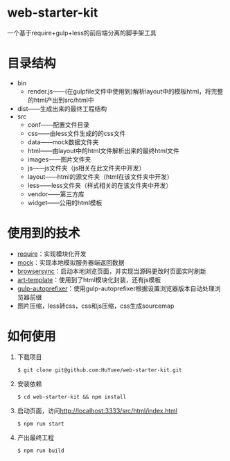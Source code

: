 # web-starter-kit
一个基于require+gulp+less的前后端分离的脚手架工具

# 目录结构

- bin
  - render.js——(在gulpfile文件中使用到)解析layout中的模板html，将完整的html产出到src/html中
- dist——生成出来的最终工程结构
- src
  - conf——配置文件目录
  - css——由less文件生成的的css文件
  - data——mock数据文件夹
  - html——由layout中的html文件解析出来的最终html文件
  - images——图片文件夹
  - js——js文件夹（js相关在此文件夹中开发）
  - layout——html的源文件夹（html在该文件夹中开发）
  - less——less文件夹（样式相关的在该文件夹中开发）
  - vendor——第三方库
  - widget——公用的html模板



# 使用到的技术

- [require](http://requirejs.org/docs/start.html)：实现模块化开发
- [mock](http://mockjs.com/)：实现本地模拟服务器端返回数据
- [browsersync](http://www.browsersync.cn/)：启动本地浏览页面，并实现当源码更改时页面实时刷新
- [art-template](https://github.com/aui/art-template)：使用到了html模块化封装，还有js模板
- [gulp-autoprefixer](https://github.com/sindresorhus/gulp-autoprefixer)：使用gulp-autoprefixer根据设置浏览器版本自动处理浏览器前缀
- 图片压缩，less转css，css和js压缩，css生成sourcemap



# 如何使用

1. 下载项目

   ```
   $ git clone git@github.com:HuYuee/web-starter-kit.git
   ```

2. 安装依赖

   ```
   $ cd web-starter-kit && npm install
   ```

3. 启动页面，访问[http://localhost:3333/src/html/index.html](http://localhost:3333/src/html/index.html)

   ```
   $ npm run start
   ```

4. 产出最终工程

   ```
   $ npm run build
   ```

   ​
